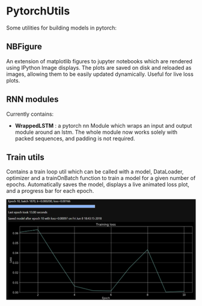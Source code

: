 # PytorchUtils
Some utilities for building models in pytorch:

## NBFigure
An extension of matplotlib figures to jupyter notebooks which are rendered using IPython Image displays. The plots are saved on disk and reloaded as images, allowing them to be easily updated dynamically. Useful for live loss plots.

## RNN modules
Currently contains:

* __WrappedLSTM__ :  a pytorch nn Module which wraps an input and output module around an lstm. The whole module now works solely with packed sequences, and padding is not required.

## Train utils
Contains a train loop util which can be called with a model, DataLoader, optimizer and a trainOnBatch function to train a model for a given number of epochs. Automatically saves the model, displays a live animated loss plot, and a progress bar for each epoch.

![Example of the train loop util](train_util_example.PNG)
